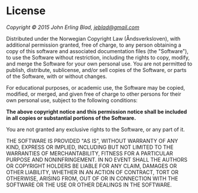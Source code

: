 # License

*Copyright © 2015 John Erling Blad, <jeblad@gmail.com>*

Distributed under the Norwegian Copyright Law (Åndsverksloven),
with additional permission granted, free of charge, to any person
obtaining a copy of this software and associated documentation
files (the "Software"), to use the Software without
restriction, including the rights to copy, modify, and merge the
Software for your own personal use. You are not permitted to
publish, distribute, sublicense, and/or sell copies of the
Software, or parts of the Software, with or without changes.

For educational purposes, or academic use, the Software may be
copied, modified, or merged, and given free of charge to other
persons for their own personal use, subject to the following
conditions:

**The above copyright notice and this permission notice shall be
included in all copies or substantial portions of the Software.**

You are not granted any exclusive rights to the Software, or any
part of it.

THE SOFTWARE IS PROVIDED "AS IS", WITHOUT WARRANTY OF ANY KIND,
EXPRESS OR IMPLIED, INCLUDING BUT NOT LIMITED TO THE WARRANTIES
OF MERCHANTABILITY, FITNESS FOR A PARTICULAR PURPOSE AND
NONINFRINGEMENT. IN NO EVENT SHALL THE AUTHORS OR COPYRIGHT
HOLDERS BE LIABLE FOR ANY CLAIM, DAMAGES OR OTHER LIABILITY,
WHETHER IN AN ACTION OF CONTRACT, TORT OR OTHERWISE, ARISING
FROM, OUT OF OR IN CONNECTION WITH THE SOFTWARE OR THE USE OR
OTHER DEALINGS IN THE SOFTWARE.
